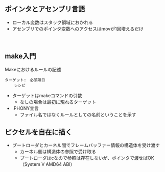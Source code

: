 ## ポインタとアセンブリ言語
- ローカル変数はスタック領域におかれる
- アセンブリでのポインタ変数へのアクセスはmovが1回増えるだけ

<br>

## make入門
Makeにおけるルールの記述
```
ターゲット:　必須項目
    レシピ
```
- ターゲットはmakeコマンドの引数  
    - なしの場合は最初に現れるターゲット  
- .PHONY宣言
    - ファイル名ではなくルールとしての名前ということを示す

## ピクセルを自在に描く
- ブートローダとカーネル間でフレームバッファー情報の構造体を受け渡す
    - カーネル側は構造体の参照で受け取る
    - ブートローダはcなので参照は存在しないが、ポインタで渡せばOK（System V AMD64 ABI）